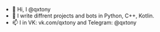- 👋 Hi, I @qxtony
- 👀 I write diffrent projects and bots in Python, C++, Kotlin.
- 📫 I in VK: vk.com/qxtony and Telegram: @qxtony
